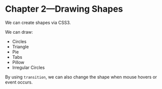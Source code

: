 # Chapter 2—Drawing Shapes

We can create shapes via CSS3.

We can draw:

- Circles
- Triangle
- Pie
- Tabs
- Pillow
- Irregular Circles

By using `transition`, we can also change the shape when mouse hovers or event occurs.